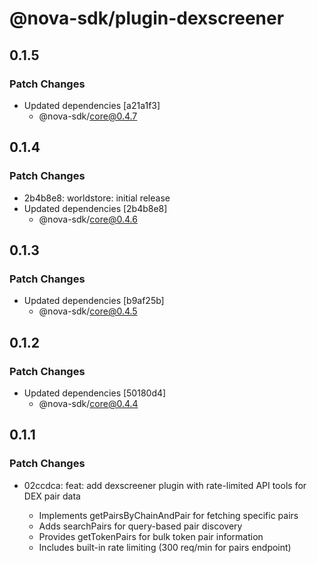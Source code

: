 # @nova-sdk/plugin-dexscreener

## 0.1.5

### Patch Changes

- Updated dependencies [a21a1f3]
  - @nova-sdk/core@0.4.7

## 0.1.4

### Patch Changes

- 2b4b8e8: worldstore: initial release
- Updated dependencies [2b4b8e8]
  - @nova-sdk/core@0.4.6

## 0.1.3

### Patch Changes

- Updated dependencies [b9af25b]
  - @nova-sdk/core@0.4.5

## 0.1.2

### Patch Changes

- Updated dependencies [50180d4]
  - @nova-sdk/core@0.4.4

## 0.1.1

### Patch Changes

- 02ccdca: feat: add dexscreener plugin with rate-limited API tools for DEX pair data

  - Implements getPairsByChainAndPair for fetching specific pairs
  - Adds searchPairs for query-based pair discovery
  - Provides getTokenPairs for bulk token pair information
  - Includes built-in rate limiting (300 req/min for pairs endpoint)
